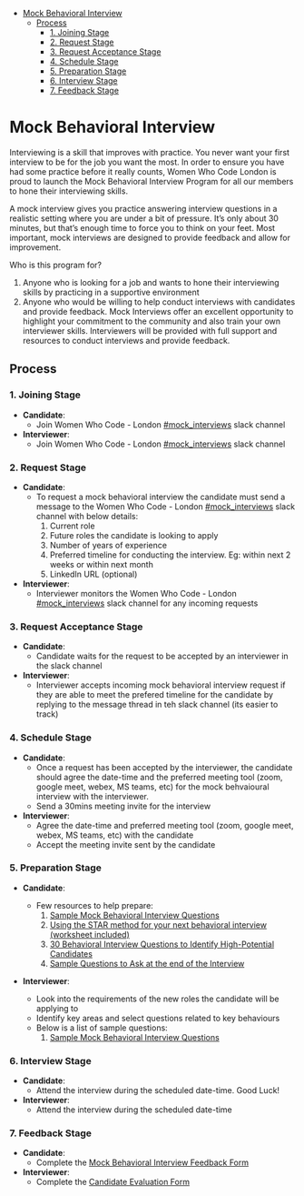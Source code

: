 - [Mock Behavioral Interview](#mock-behavioral-interview)
  - [Process](#process)
    - [1. Joining Stage](#1-joining-stage)
    - [2. Request Stage](#2-request-stage)
    - [3. Request Acceptance Stage](#3-request-acceptance-stage)
    - [4. Schedule Stage](#4-schedule-stage)
    - [5. Preparation Stage](#5-preparation-stage)
    - [6. Interview Stage](#6-interview-stage)
    - [7. Feedback Stage](#7-feedback-stage)


# Mock Behavioral Interview

Interviewing is a skill that improves with practice. You never want your first interview to be for the job you want the most. In order to ensure you have had some practice before it really counts, Women Who Code London is proud to launch the Mock Behavioral Interview Program for all our members to hone their interviewing skills.

A mock interview gives you practice answering interview questions in a realistic setting where you are under a bit of pressure. It’s only about 30 minutes, but that’s enough time to force you to think on your feet. Most important, mock interviews are designed to provide feedback and allow for improvement.

Who is this program for?
1. Anyone who is looking for a job and wants to hone their interviewing skills by practicing in a supportive environment
2. Anyone who would be willing to help conduct interviews with candidates and provide feedback. Mock Interviews offer an excellent opportunity to highlight your commitment to the community and also train your own interviewer skills. Interviewers will be provided with full support and resources to conduct interviews and provide feedback.


## Process

### 1. Joining Stage

- **Candidate**:  
  - Join Women Who Code - London [#mock_interviews](https://join.slack.com/share/enQtNDA1NzE1MDAzMTcwMC00ZjQ5MDI2MzIyNzVjYzU3ZGQ1NTViMWY5MmQ2MzRhZTc1MzVhYzI0MzFjYmMxZjA0NTI0MmQxNTRhNjk2MmVm) slack channel
- **Interviewer**: 
  - Join Women Who Code - London [#mock_interviews](https://join.slack.com/share/enQtNDA1NzE1MDAzMTcwMC00ZjQ5MDI2MzIyNzVjYzU3ZGQ1NTViMWY5MmQ2MzRhZTc1MzVhYzI0MzFjYmMxZjA0NTI0MmQxNTRhNjk2MmVm) slack channel


### 2. Request Stage

- **Candidate**: 
  - To request a mock behavioral interview the candidate must send a message to the Women Who Code - London [#mock_interviews](https://join.slack.com/share/enQtNDA1NzE1MDAzMTcwMC00ZjQ5MDI2MzIyNzVjYzU3ZGQ1NTViMWY5MmQ2MzRhZTc1MzVhYzI0MzFjYmMxZjA0NTI0MmQxNTRhNjk2MmVm)  slack channel with below details:
    1.  Current role
    2.  Future roles the candidate is looking to apply
    3.  Number of years of experience
    4.  Preferred timeline for conducting the interview. Eg: within next 2 weeks or within next month
    5.  LinkedIn URL (optional)
- **Interviewer**: 
  - Interviewer monitors the Women Who Code - London [#mock_interviews](https://join.slack.com/share/enQtNDA1NzE1MDAzMTcwMC00ZjQ5MDI2MzIyNzVjYzU3ZGQ1NTViMWY5MmQ2MzRhZTc1MzVhYzI0MzFjYmMxZjA0NTI0MmQxNTRhNjk2MmVm) slack channel for any incoming requests


### 3. Request Acceptance Stage

- **Candidate**: 
  - Candidate waits for the request to be accepted by an interviewer in the slack channel 
- **Interviewer**: 
  - Interviewer accepts incoming mock behavioral interview request if they are able to meet the prefered timeline for the candidate by replying to the message thread in teh slack channel (its easier to track) 


### 4. Schedule Stage

- **Candidate**: 
  - Once a request has been accepted by the interviewer, the candidate should agree the date-time and the preferred meeting tool (zoom, google meet, webex, MS teams, etc) for the mock behvaioural interview with the interviewer.
  -  Send a 30mins meeting invite for the interview
- **Interviewer**: 
  - Agree the date-time and preferred meeting tool (zoom, google meet, webex, MS teams, etc) with the candidate
  - Accept the meeting invite sent by the candidate


### 5. Preparation Stage
- **Candidate**: 
  - Few resources to help prepare:
    1. [Sample Mock Behavioral Interview Questions](behavioral-interview-questions.md)
    2. [Using the STAR method for your next behavioral interview (worksheet included)](https://capd.mit.edu/resources/the-star-method-for-behavioral-interviews/)
    3. [30 Behavioral Interview Questions to Identify High-Potential Candidates](https://business.linkedin.com/content/dam/me/business/en-us/talent-solutions/resources/pdfs/linkedin-30-questions-to-identify-high-potential-candidates-ebook-8-7-17-uk-en.pdf)
    4. [Sample Questions to Ask at the end of the Interview](questions-to-ask-interviewer.md)

- **Interviewer**: 
  - Look into the requirements of the new roles the candidate will be applying to
  - Identify key areas and select questions related to key behaviours 
  - Below is a list of sample questions:
    1. [Sample Mock Behavioral Interview Questions](behavioral-interview-questions.md)



### 6. Interview Stage
- **Candidate**: 
  - Attend the interview during the scheduled date-time. Good Luck!
- **Interviewer**: 
  - Attend the interview during the scheduled date-time


### 7. Feedback Stage
- **Candidate**: 
  - Complete the [Mock Behavioral Interview Feedback Form](https://docs.google.com/forms/d/e/1FAIpQLScEpoJRgZ1Uh5AsURYmfiS6tUOao924pGPGFqgrNYE_FJZJTQ/viewform?vc=0&c=0&w=1&flr=0)
- **Interviewer**: 
  - Complete the [Candidate Evaluation Form](https://docs.google.com/forms/d/e/1FAIpQLSdo2EyYGh29EMMcGumClY9xv1FZHfoYqT4Vqzfmt0dicBGUaA/viewform)


